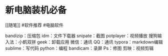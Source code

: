 # 新电脑装机必备
[[随笔]]
#软件推荐 #电脑软件

bandizip：压缩包
idm：文件下载器
snipate：截图
potplayer：视频播放
搜狗输入法：小鹤双拼
geek：卸载应用
微信：通讯
QQ：通讯
typora：markdown编辑
sublime：写代码
python：编程
bandicam：录屏
Ps：修图
剪映：视频剪辑


